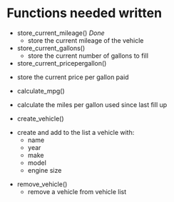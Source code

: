 # Functions needed written
* store\_current\_mileage() *Done*
  - store the current mileage of the vehicle
* store\_current\_gallons()
  - store the current number of gallons to fill
* store\_current\_pricepergallon()
 - store the current price per gallon paid
* calculate\_mpg()
 - calculate the miles per gallon used since last fill up
* create\_vehicle()
 - create and add to the list a vehicle with:
    + name
    + year
    + make
    + model
    + engine size
* remove\_vehicle()
  - remove a vehicle from vehicle list
